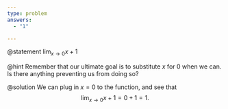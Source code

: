 ```yaml
---
type: problem
answers:
  - "1"

---
```


@statement
$\displaystyle{\lim_{x\to 0} x+1}$

@hint
Remember that our ultimate goal is to substitute $x$ for $0$ when we can. Is there anything preventing us from doing so?

@solution
We can plug in $x=0$ to the function, and see that
$$\lim_{x\to 0} x+1=0+1=1.$$
<!--stackedit_data:
eyJoaXN0b3J5IjpbLTE2MDM1NDQ3MThdfQ==
-->